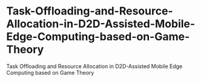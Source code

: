 # Task-Offloading-and-Resource-Allocation-in-D2D-Assisted-Mobile-Edge-Computing-based-on-Game-Theory
Task Offloading and Resource Allocation in D2D-Assisted Mobile Edge Computing based on Game Theory
